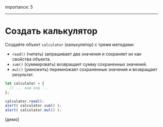 importance: 5

---

# Создать калькулятор

Создайте объект `calculator` (калькулятор)  с тремя методами:

- `read()` (читать) запрашивает два значения и сохраняет их как свойства объекта.
- `sum()` (суммировать) возвращает сумму сохраненных значений.
- `mul()` (умножить) перемножает сохраненные значения и возвращает результат.

```js
let calculator = {
  // ... ваш код ...
};

calculator.read();
alert( calculator.sum() );
alert( calculator.mul() );
```

[демо]


